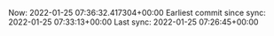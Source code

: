 Now: 2022-01-25 07:36:32.417304+00:00 Earliest commit since sync: 2022-01-25 07:33:13+00:00 Last sync: 2022-01-25 07:26:45+00:00
